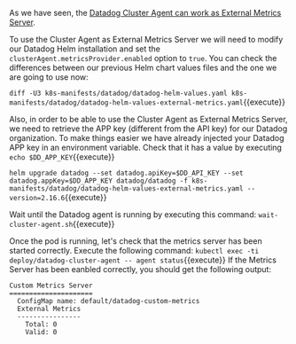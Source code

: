 As we have seen, the [Datadog Cluster Agent can work as External Metrics Server](https://docs.datadoghq.com/agent/cluster_agent/external_metrics/).

To use the Cluster Agent as External Metrics Server we will need to modify our Datadog Helm installation and set the `clusterAgent.metricsProvider.enabled` option to `true`. You can check the differences between our previous Helm chart values files and the one we are going to use now:

`diff -U3 k8s-manifests/datadog/datadog-helm-values.yaml k8s-manifests/datadog/datadog-helm-values-external-metrics.yaml`{{execute}}

Also, in order to be able to use the Cluster Agent as External Metrics Server, we need to retrieve the APP key (different from the API key) for our Datadog organization. To make things easier we have already injected your Datadog APP key in an environment variable. Check that it has a value by executing `echo $DD_APP_KEY`{{execute}}

`helm upgrade datadog --set datadog.apiKey=$DD_API_KEY --set datadog.appKey=$DD_APP_KEY datadog/datadog -f k8s-manifests/datadog/datadog-helm-values-external-metrics.yaml --version=2.16.6`{{execute}}

Wait until the Datadog agent is running by executing this command: `wait-cluster-agent.sh`{{execute}}

Once the pod is running, let's check that the metrics server has been started correctly. Execute the following command: `kubectl exec -ti deploy/datadog-cluster-agent -- agent status`{{execute}} If the Metrics Server has been eanbled correctly, you should get the following output:

```
Custom Metrics Server
=====================
  ConfigMap name: default/datadog-custom-metrics
  External Metrics
  ----------------
    Total: 0
    Valid: 0
```
